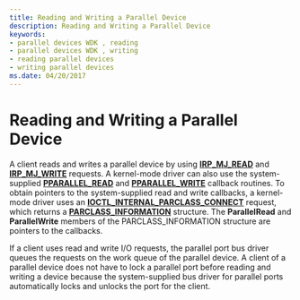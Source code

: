 ```yaml
---
title: Reading and Writing a Parallel Device
description: Reading and Writing a Parallel Device
keywords:
- parallel devices WDK , reading
- parallel devices WDK , writing
- reading parallel devices
- writing parallel devices
ms.date: 04/20/2017
---
```


# Reading and Writing a Parallel Device





A client reads and writes a parallel device by using [**IRP\_MJ\_READ**](/previous-versions/ff544164(v=vs.85)) and [**IRP\_MJ\_WRITE**](/previous-versions/ff544175(v=vs.85)) requests. A kernel-mode driver can also use the system-supplied [**PPARALLEL\_READ**](/windows-hardware/drivers/ddi/parallel/nc-parallel-pparallel_read) and [**PPARALLEL\_WRITE**](/windows-hardware/drivers/ddi/parallel/nc-parallel-pparallel_write) callback routines. To obtain pointers to the system-supplied read and write callbacks, a kernel-mode driver uses an [**IOCTL\_INTERNAL\_PARCLASS\_CONNECT**](/windows-hardware/drivers/ddi/parallel/ni-parallel-ioctl_internal_parclass_connect) request, which returns a [**PARCLASS\_INFORMATION**](/windows-hardware/drivers/ddi/parallel/ns-parallel-_parclass_information) structure. The **ParallelRead** and **ParallelWrite** members of the PARCLASS\_INFORMATION structure are pointers to the callbacks.

If a client uses read and write I/O requests, the parallel port bus driver queues the requests on the work queue of the parallel device. A client of a parallel device does not have to lock a parallel port before reading and writing a device because the system-supplied bus driver for parallel ports automatically locks and unlocks the port for the client.

 

